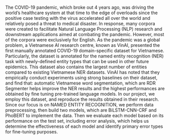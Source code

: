 The COVID-19 pandemic, which broke out 4 years ago, was driving the world’s healthcare system at that time to the edge of overloads since the positive case testing with the virus accelerated all over the world and relatively posed a threat to medical disaster. In response, many corpora were created to facilitate Natural Language Processing (NLP) research and downstream applications aimed at combating the pandemic. However, most of the corpora were exclusively for English. As the pandemic was a global problem, a Vietnamese AI research centre, known as VinAI, presented the first manually annotated COVID-19 domain-specific dataset for Vietnamese. 
Particularly, the dataset is annotated for the named entity recognition (NER) task with newly-defined entity types that can be used in other future epidemics. This dataset also contains the largest number of entities compared to existing Vietnamese NER datasets. VinAI has noted that they empirically conduct experiments using strong baselines on their dataset, and find that: automatic Vietnamese word segmentation, which are RDR Segmenter helps improve the NER results and the highest performances are obtained by fine tuning pre-trained language models.
In our project, we employ this dataset, and reproduce the results obtained in their research. Since our focus is on NAMED ENTITY RECOGNITION, we perform data preprocessing, then build two models, which are BiLSTM-CNN-CRF and PhoBERT to implement the data. Then we evaluate each model based on its performance on the test set, including error analysis, which helps us determine the effectiveness of each model and identify primary error types for fine-tuning purposes.	
